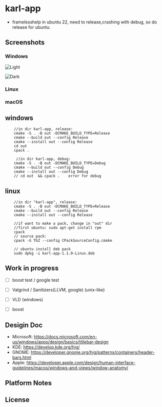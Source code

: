 #  karl-app 

<!-- [![CI: Build Test](https://github.com/wangwenx190/framelesshelper/actions/workflows/ci.yml/badge.svg?branch=main)](https://github.com/wangwenx190/framelesshelper/actions/workflows/ci.yml) -->

- framelesshelp in ubuntu 22, need to release,crashing with debug, so do release for ubuntu.


## Screenshots

### Windows

![Light](./doc/win_light.png)

![Dark](./doc/win_dark.png)

### Linux



### macOS



## windows

```
    //in dir karl-app, release: 
    cmake -S . -B out -DCMAKE_BUILD_TYPE=Release
    cmake --build out --config Release
    cmake --install out --config Release
    cd out 
    cpack .

     //in dir karl-app, debug: 
    cmake -S . -B out -DCMAKE_BUILD_TYPE=Debug
    cmake --build out --config Debug
    cmake --install out --config Debug
    // cd out  && cpack .    error for debug
```
## linux
```
    //in dir "karl-app", release: 
    cmake -S . -B out -DCMAKE_BUILD_TYPE=Release
    cmake --build out --config Release
    cmake --install out --config Release

    //if want to make a pack, change in "out" dir
    //first ubuntu: sudo apt-get install rpm 
    cpack 
    // source pack:
    cpack -G TGZ --config CPackSourceConfig.cmake
    
    // ubuntu install deb pack
    sudo dpkg -i karl-app-1.1.0-Linux.deb 

```
## Work in progress

- [ ] boost test / google test
- [ ] Valgrind / Sanitizers(LLVM, google) (unix-like)
- [ ] VLD (windows) 
- [ ] boost




## Desigin Doc
- Microsoft: <https://docs.microsoft.com/en-us/windows/apps/design/basics/titlebar-design>
- KDE: <https://develop.kde.org/hig/>
- GNOME: <https://developer.gnome.org/hig/patterns/containers/header-bars.html>
- Apple: <https://developer.apple.com/design/human-interface-guidelines/macos/windows-and-views/window-anatomy/>

## Platform Notes

## License
